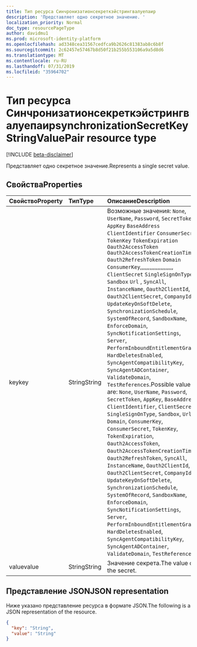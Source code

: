 ```yaml
---
title: Тип ресурса Синчронизатионсекреткэйстрингвалуепаир
description: 'Представляет одно секретное значение. '
localization_priority: Normal
doc_type: resourcePageType
author: davidmu1
ms.prod: microsoft-identity-platform
ms.openlocfilehash: ad3348cea31567cedfca9b2626c81383ab8c6b8f
ms.sourcegitcommit: 2c62457e57467b8d50f21b255b553106a9a5d8d6
ms.translationtype: MT
ms.contentlocale: ru-RU
ms.lasthandoff: 07/31/2019
ms.locfileid: "35964702"
---
```

# <a name="synchronizationsecretkeystringvaluepair-resource-type"></a><span data-ttu-id="b7dc7-103">Тип ресурса Синчронизатионсекреткэйстрингвалуепаир</span><span class="sxs-lookup"><span data-stu-id="b7dc7-103">synchronizationSecretKeyStringValuePair resource type</span></span>

[!INCLUDE [beta-disclaimer](../../includes/beta-disclaimer.md)]

<span data-ttu-id="b7dc7-104">Представляет одно секретное значение.</span><span class="sxs-lookup"><span data-stu-id="b7dc7-104">Represents a single secret value.</span></span> 

## <a name="properties"></a><span data-ttu-id="b7dc7-105">Свойства</span><span class="sxs-lookup"><span data-stu-id="b7dc7-105">Properties</span></span>
| <span data-ttu-id="b7dc7-106">Свойство</span><span class="sxs-lookup"><span data-stu-id="b7dc7-106">Property</span></span>     | <span data-ttu-id="b7dc7-107">Тип</span><span class="sxs-lookup"><span data-stu-id="b7dc7-107">Type</span></span>   |<span data-ttu-id="b7dc7-108">Описание</span><span class="sxs-lookup"><span data-stu-id="b7dc7-108">Description</span></span>|
|:---------------|:--------|:----------|
|<span data-ttu-id="b7dc7-109">key</span><span class="sxs-lookup"><span data-stu-id="b7dc7-109">key</span></span>|<span data-ttu-id="b7dc7-110">String</span><span class="sxs-lookup"><span data-stu-id="b7dc7-110">String</span></span>| <span data-ttu-id="b7dc7-111">Возможные значения: `None`, `UserName`, `Password`, `SecretToken` `AppKey` `BaseAddress` `ClientIdentifier` `ConsumerSecret` `TokenKey` `TokenExpiration` `Oauth2AccessToken` `Oauth2AccessTokenCreationTime` `Oauth2RefreshToken` `Domain` `ConsumerKey`,,,,,,,,,,,,,,,,,,,,, `ClientSecret` `SingleSignOnType` `Sandbox` `Url` , `SyncAll`, `InstanceName`, `Oauth2ClientId`, `Oauth2ClientSecret`, `CompanyId`, `UpdateKeyOnSoftDelete`, `SynchronizationSchedule`, `SystemOfRecord`, `SandboxName`, `EnforceDomain`, `SyncNotificationSettings`, `Server`, `PerformInboundEntitlementGrants`, `HardDeletesEnabled`, `SyncAgentCompatibilityKey`, `SyncAgentADContainer`, `ValidateDomain`, `TestReferences`.</span><span class="sxs-lookup"><span data-stu-id="b7dc7-111">Possible values are: `None`, `UserName`, `Password`, `SecretToken`, `AppKey`, `BaseAddress`, `ClientIdentifier`, `ClientSecret`, `SingleSignOnType`, `Sandbox`, `Url`, `Domain`, `ConsumerKey`, `ConsumerSecret`, `TokenKey`, `TokenExpiration`, `Oauth2AccessToken`, `Oauth2AccessTokenCreationTime`, `Oauth2RefreshToken`, `SyncAll`, `InstanceName`, `Oauth2ClientId`, `Oauth2ClientSecret`, `CompanyId`, `UpdateKeyOnSoftDelete`, `SynchronizationSchedule`, `SystemOfRecord`, `SandboxName`, `EnforceDomain`, `SyncNotificationSettings`, `Server`, `PerformInboundEntitlementGrants`, `HardDeletesEnabled`, `SyncAgentCompatibilityKey`, `SyncAgentADContainer`, `ValidateDomain`, `TestReferences`.</span></span>|
|<span data-ttu-id="b7dc7-112">value</span><span class="sxs-lookup"><span data-stu-id="b7dc7-112">value</span></span>|<span data-ttu-id="b7dc7-113">String</span><span class="sxs-lookup"><span data-stu-id="b7dc7-113">String</span></span>|<span data-ttu-id="b7dc7-114">Значение секрета.</span><span class="sxs-lookup"><span data-stu-id="b7dc7-114">The value of the secret.</span></span>|

## <a name="json-representation"></a><span data-ttu-id="b7dc7-115">Представление JSON</span><span class="sxs-lookup"><span data-stu-id="b7dc7-115">JSON representation</span></span>

<span data-ttu-id="b7dc7-116">Ниже указано представление ресурса в формате JSON.</span><span class="sxs-lookup"><span data-stu-id="b7dc7-116">The following is a JSON representation of the resource.</span></span>

<!-- {
  "blockType": "resource",
  "optionalProperties": [

  ],
  "@odata.type": "microsoft.graph.synchronizationSecretKeyStringValuePair"
}-->

```json
{
  "key": "String",
  "value": "String"
}

```

<!-- uuid: 8fcb5dbc-d5aa-4681-8e31-b001d5168d79
2015-10-25 14:57:30 UTC -->
<!--
{
  "type": "#page.annotation",
  "description": "synchronizationSecretKeyStringValuePair resource",
  "keywords": "",
  "section": "documentation",
  "tocPath": "",
  "suppressions": []
}
-->
